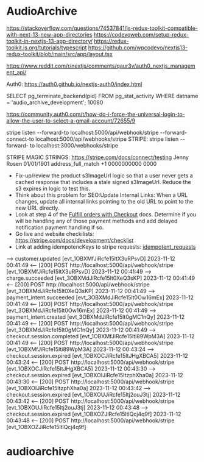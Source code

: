 # AudioArchive

https://stackoverflow.com/questions/74537841/is-redux-toolkit-compatible-with-next-13-new-app-directories
https://codevoweb.com/setup-redux-toolkit-in-nextjs-13-app-directory/
https://redux-toolkit.js.org/tutorials/typescript
https://github.com/wpcodevo/nextjs13-redux-toolkit/blob/main/src/app/layout.tsx


https://www.reddit.com/r/nextjs/comments/qaur3v/auth0_nextjs_management_api/


Auth0: https://auth0.github.io/nextjs-auth0/index.html

SELECT pg_terminate_backend(pid)
FROM pg_stat_activity
WHERE datname = 'audio_archive_development';
10080


https://community.auth0.com/t/how-do-i-force-the-universal-login-to-allow-the-user-to-select-a-gmail-account/72655/9


 stripe listen --forward-to localhost:5000/api/webhook/stripe --forward-connect-to localhost:5000/api/webhooks/stripe
STRIPE:
stripe listen --forward-
to localhost:3000/webhooks/stripe

STRIPE MAGIC STRINGS: https://stripe.com/docs/connect/testing
Jenny Rosen
01/01/1901
address_full_match
+1 0000000000
0000




<!-- TODO:  -->
 - Fix-up/review the product s3ImageUrl logic so that a user never gets a cached response that includes a stale signed s3ImageUrl. Reduce the s3 expires in logic to test this.
 - Think about this problem for SEO:Update Internal Links: When a URL changes, update all internal links pointing to the old URL to point to the new URL directly.
 - Look at step 4 of the [Fulfill orders with Checkout](https://stripe.com/docs/payments/checkout/fulfill-orders) docs. Determine if you will be handling any of those payment methods and add delayed notification payment handling if so.
 - Go live and website checkilists: https://stripe.com/docs/development/checklist
 - Link at adding idempotencKeys to stripe requests: [idempotent_requests](https://stripe.com/docs/api/idempotent_requests)


<!--  -->
 --> customer.updated [evt_1OBXMfJiRcfe15ltX3uRPsvD]
2023-11-12 00:41:49  <--  [200] POST http://localhost:5000/api/webhook/stripe [evt_1OBXMfJiRcfe15ltX3uRPsvD]
2023-11-12 00:41:49   --> charge.succeeded [evt_3OBXMdJiRcfe15lt0XeQ3sKP]
2023-11-12 00:41:49  <--  [200] POST http://localhost:5000/api/webhook/stripe [evt_3OBXMdJiRcfe15lt0XeQ3sKP]
2023-11-12 00:41:49   --> payment_intent.succeeded [evt_3OBXMdJiRcfe15lt0Ow16mEx]
2023-11-12 00:41:49  <--  [200] POST http://localhost:5000/api/webhook/stripe [evt_3OBXMdJiRcfe15lt0Ow16mEx]
2023-11-12 00:41:49   --> payment_intent.created [evt_3OBXMdJiRcfe15lt0gMC1nQy]
2023-11-12 00:41:49  <--  [200] POST http://localhost:5000/api/webhook/stripe [evt_3OBXMdJiRcfe15lt0gMC1nQy]
2023-11-12 00:41:49   --> checkout.session.completed [evt_1OBXMfJiRcfe15lti89WpM3A]
2023-11-12 00:41:49  <--  [200] POST http://localhost:5000/api/webhook/stripe [evt_1OBXMfJiRcfe15lti89WpM3A]
2023-11-12 00:43:24   --> checkout.session.expired [evt_1OBXOCJiRcfe15ltJHgXBCA5]
2023-11-12 00:43:24  <--  [200] POST http://localhost:5000/api/webhook/stripe [evt_1OBXOCJiRcfe15ltJHgXBCA5]
2023-11-12 00:43:30   --> checkout.session.expired [evt_1OBXOIJiRcfe15ltzphXha0a]
2023-11-12 00:43:30  <--  [200] POST http://localhost:5000/api/webhook/stripe [evt_1OBXOIJiRcfe15ltzphXha0a]
2023-11-12 00:43:42   --> checkout.session.expired [evt_1OBXOUJiRcfe15ltj2ouJ3tj]
2023-11-12 00:43:42  <--  [200] POST http://localhost:5000/api/webhook/stripe [evt_1OBXOUJiRcfe15ltj2ouJ3tj]
2023-11-12 00:43:48   --> checkout.session.expired [evt_1OBXOZJiRcfe15ltlQcj4q9f]
2023-11-12 00:43:48  <--  [200] POST http://localhost:5000/api/webhook/stripe [evt_1OBXOZJiRcfe15ltlQcj4q9f]
# audioarchive
